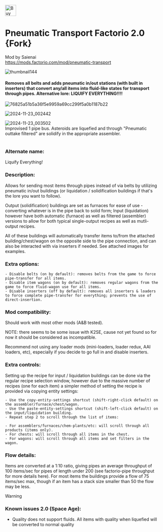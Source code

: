 <a href='https://ko-fi.com/Q5Q418BPJA' target='_blank'><img height='36' style='border:0px;height:36px;' src='https://storage.ko-fi.com/cdn/kofi3.png?v=6' border='0' alt='Buy Me a Coffee at ko-fi.com' /></a>

# Pneumatic Transport Factorio 2.0 {Fork}
Mod by Saienai<br>
https://mods.factorio.com/mod/pneumatic-transport

![thumbnail144](https://github.com/user-attachments/assets/a9fa0ae7-8a3f-4f0b-8fe1-522f6beb6301)

#### Removes all belts and adds pneumatic in/out stations (with built in inserters) that convert any/all items into fluid-like states for transport through pipes. Alternative lore: LIQUIFY EVERYTHING!!!!

![76825a51b5a36f5e9959a69cc299f5a0b1187b22](https://github.com/user-attachments/assets/613b444c-4bc1-47fd-bc05-af2034ac571b)


![2024-11-23_002442](https://github.com/user-attachments/assets/c2c0e003-3706-4b04-bde4-0c109fb22fa7)

![2024-11-23_003502](https://github.com/user-attachments/assets/caa0f1a7-c662-4bd0-8f9d-712da7962931)
<br>Improvised 1 pipe bus. Asteroids are liquefied and through "Pneumatic outtake filtered" are solidify in the appropriate assembler.
<br><br>

### Alternate name:
Liquify Everything!

### Description:
Allows for sending most items through pipes instead of via belts by utilizing pneumatic in/out buildings (or liquidation / solidification buildings if that's the lore you want to follow).

Output (solidification) buildings are set as furnaces for ease of use - converting whatever is in the pipe back to solid form; Input (liquidation) however have both automatic (furnace) as well as filtered (assembler) versions to allow for both typical single-output recipes as well as mutli-output recipes.

All of these buildings will automatically transfer items to/from the attached building/chest/wagon on the opposite side to the pipe connection, and can also be interacted with via inserters if needed. See attached images for examples.

### Extra options:

    - Disable belts (on by default): removes belts from the game to force pipe-transfer for all items.
    - Disable item wagons (on by default): removes regular wagons from the game to force fluid-wagon use for all items.
    - Disable inserters (off by default): removes all inserters & loaders to force complete pipe-transfer for everything; prevents the use of direct-insertion.

### Mod compatibility:

Should work with most other mods (A&B tested).

NOTE: there seems to be some issue with K2SE, cause not yet found so for now it should be considered as incompatible.

Recommend not using any loader mods (mini-loaders, loader redux, AAI loaders, etc), especially if you decide to go full in and disable inserters.

### Extra controls:

Setting up the recipe for input / liquidation buildings can be done via the regular recipe selection window, however due to the massive number of recipes (one for each item) a simpler method of setting the recipe is provided via copying entity settings:

    - Use the copy-entity-settings shortcut (shift-right-click default) on the assembler/furnace/chest/wagon.
    - Use the paste-entity-settings shortcut (shift-left-click default) on the input/liquidation building.
    - Repeat step 2 to scroll through the list of items:

    - For assemblers/furnaces/chem-plants/etc: will scroll through all products (items only).
    - For chests: will scroll through all items in the chest.
    - For wagons: will scroll through all items and set filters in the wagon.

### Flow details:

Items are converted at a 1:10 ratio, giving pipes an average throughput of 100 items/sec for pipes of length under 200 (see factorio-pipe throughput for more details here). For most items the buildings provide a flow of 75 items/sec max, though if an item has a stack size smaller than 50 the flow may be less.

> [!WARNING]
> ### Known issues 2.0 (Space Age):
> - Quality does not support fluids. All items with quality when liquefied will be converted to normal quality
